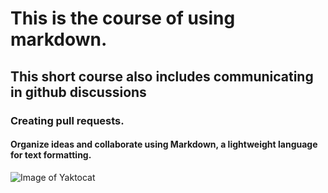 # This is the course of using markdown.
## This short course also includes communicating in github discussions
### Creating pull requests.
#### Organize ideas and collaborate using Markdown, a lightweight language for text formatting.
![Image of Yaktocat](https://octodex.github.com/images/yaktocat.png)
